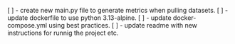 [ ] - create new main.py file to generate metrics when pulling datasets.
[ ] - update dockerfile to use python 3.13-alpine.
[ ] - update docker-compose.yml using best practices.
[ ] - update readme with new instructions for runnig the project etc.
